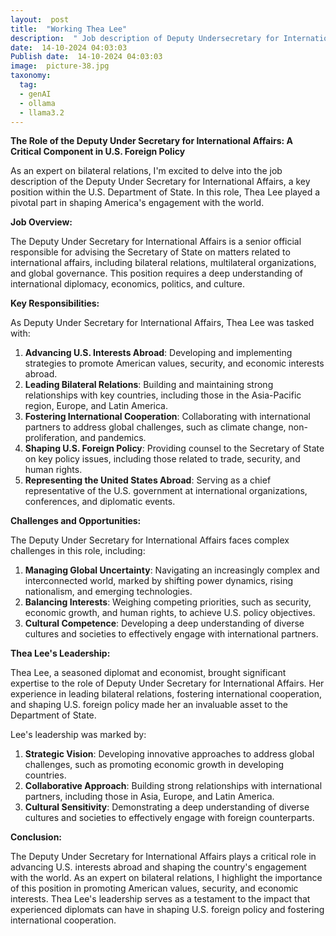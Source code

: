 ```yaml
---
layout:  post
title:  "Working Thea Lee"
description:  " Job description of Deputy Undersecretary for International Affairs - Thea Lee , write for blog with more information "
date:  14-10-2024 04:03:03
Publish date:  14-10-2024 04:03:03
image:  picture-38.jpg
taxonomy:
  tag:
  - genAI
  - ollama
  - llama3.2
---
```

**The Role of the Deputy Under Secretary for International Affairs: A Critical Component in U.S. Foreign Policy**

As an expert on bilateral relations, I'm excited to delve into the job description of the Deputy Under Secretary for International Affairs, a key position within the U.S. Department of State. In this role, Thea Lee played a pivotal part in shaping America's engagement with the world.

**Job Overview:**

The Deputy Under Secretary for International Affairs is a senior official responsible for advising the Secretary of State on matters related to international affairs, including bilateral relations, multilateral organizations, and global governance. This position requires a deep understanding of international diplomacy, economics, politics, and culture.

**Key Responsibilities:**

As Deputy Under Secretary for International Affairs, Thea Lee was tasked with:

1. **Advancing U.S. Interests Abroad**: Developing and implementing strategies to promote American values, security, and economic interests abroad.
2. **Leading Bilateral Relations**: Building and maintaining strong relationships with key countries, including those in the Asia-Pacific region, Europe, and Latin America.
3. **Fostering International Cooperation**: Collaborating with international partners to address global challenges, such as climate change, non-proliferation, and pandemics.
4. **Shaping U.S. Foreign Policy**: Providing counsel to the Secretary of State on key policy issues, including those related to trade, security, and human rights.
5. **Representing the United States Abroad**: Serving as a chief representative of the U.S. government at international organizations, conferences, and diplomatic events.

**Challenges and Opportunities:**

The Deputy Under Secretary for International Affairs faces complex challenges in this role, including:

1. **Managing Global Uncertainty**: Navigating an increasingly complex and interconnected world, marked by shifting power dynamics, rising nationalism, and emerging technologies.
2. **Balancing Interests**: Weighing competing priorities, such as security, economic growth, and human rights, to achieve U.S. policy objectives.
3. **Cultural Competence**: Developing a deep understanding of diverse cultures and societies to effectively engage with international partners.

**Thea Lee's Leadership:**

Thea Lee, a seasoned diplomat and economist, brought significant expertise to the role of Deputy Under Secretary for International Affairs. Her experience in leading bilateral relations, fostering international cooperation, and shaping U.S. foreign policy made her an invaluable asset to the Department of State.

Lee's leadership was marked by:

1. **Strategic Vision**: Developing innovative approaches to address global challenges, such as promoting economic growth in developing countries.
2. **Collaborative Approach**: Building strong relationships with international partners, including those in Asia, Europe, and Latin America.
3. **Cultural Sensitivity**: Demonstrating a deep understanding of diverse cultures and societies to effectively engage with foreign counterparts.

**Conclusion:**

The Deputy Under Secretary for International Affairs plays a critical role in advancing U.S. interests abroad and shaping the country's engagement with the world. As an expert on bilateral relations, I highlight the importance of this position in promoting American values, security, and economic interests. Thea Lee's leadership serves as a testament to the impact that experienced diplomats can have in shaping U.S. foreign policy and fostering international cooperation.